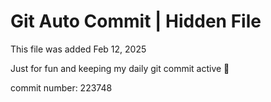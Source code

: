 # Git Auto Commit | Hidden File

This file was added Feb 12, 2025

Just for fun and keeping my daily git commit active 🤪

commit number: 223748
